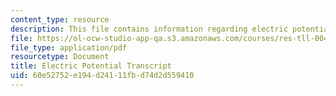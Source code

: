 ```yaml
---
content_type: resource
description: This file contains information regarding electric potential transcript.
file: https://ol-ocw-studio-app-qa.s3.amazonaws.com/courses/res-tll-004-stem-concept-videos-fall-2013/60e52752e194d24111fbd74d2d559410_MITRES_TLL-004F13_ElecPote.pdf
file_type: application/pdf
resourcetype: Document
title: Electric Potential Transcript
uid: 60e52752-e194-d241-11fb-d74d2d559410
---
```

